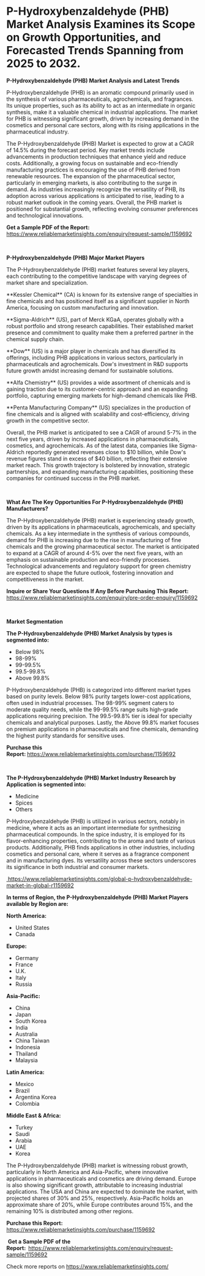 <p><h1>P-Hydroxybenzaldehyde (PHB) Market Analysis Examines its Scope on Growth Opportunities, and Forecasted Trends Spanning from 2025 to 2032.</h1></p><p><strong>P-Hydroxybenzaldehyde (PHB) Market Analysis and Latest Trends</strong></p>
<p><p>P-Hydroxybenzaldehyde (PHB) is an aromatic compound primarily used in the synthesis of various pharmaceuticals, agrochemicals, and fragrances. Its unique properties, such as its ability to act as an intermediate in organic synthesis, make it a valuable chemical in industrial applications. The market for PHB is witnessing significant growth, driven by increasing demand in the cosmetics and personal care sectors, along with its rising applications in the pharmaceutical industry.</p><p>The P-Hydroxybenzaldehyde (PHB) Market is expected to grow at a CAGR of 14.5% during the forecast period. Key market trends include advancements in production techniques that enhance yield and reduce costs. Additionally, a growing focus on sustainable and eco-friendly manufacturing practices is encouraging the use of PHB derived from renewable resources. The expansion of the pharmaceutical sector, particularly in emerging markets, is also contributing to the surge in demand. As industries increasingly recognize the versatility of PHB, its adoption across various applications is anticipated to rise, leading to a robust market outlook in the coming years. Overall, the PHB market is positioned for substantial growth, reflecting evolving consumer preferences and technological innovations.</p></p>
<p><strong>Get a Sample PDF of the Report:&nbsp;</strong> <a href="https://www.reliablemarketinsights.com/enquiry/request-sample/1159692?utm_campaign=1937&utm_medium=2&utm_source=Github&utm_content=ia&utm_term=01022025&utm_id=p-hydroxybenzaldehyde-phb">https://www.reliablemarketinsights.com/enquiry/request-sample/1159692</a></p>
<p>&nbsp;</p>
<p><strong>P-Hydroxybenzaldehyde (PHB) Major Market Players</strong></p>
<p><p>The P-Hydroxybenzaldehyde (PHB) market features several key players, each contributing to the competitive landscape with varying degrees of market share and specialization. </p><p>**Kessler Chemical** (CA) is known for its extensive range of specialties in fine chemicals and has positioned itself as a significant supplier in North America, focusing on custom manufacturing and innovation.</p><p>**Sigma-Aldrich** (US), part of Merck KGaA, operates globally with a robust portfolio and strong research capabilities. Their established market presence and commitment to quality make them a preferred partner in the chemical supply chain.</p><p>**Dow** (US) is a major player in chemicals and has diversified its offerings, including PHB applications in various sectors, particularly in pharmaceuticals and agrochemicals. Dow's investment in R&D supports future growth amidst increasing demand for sustainable solutions.</p><p>**Alfa Chemistry** (US) provides a wide assortment of chemicals and is gaining traction due to its customer-centric approach and an expanding portfolio, capturing emerging markets for high-demand chemicals like PHB.</p><p>**Penta Manufacturing Company** (US) specializes in the production of fine chemicals and is aligned with scalability and cost-efficiency, driving growth in the competitive sector.</p><p>Overall, the PHB market is anticipated to see a CAGR of around 5-7% in the next five years, driven by increased applications in pharmaceuticals, cosmetics, and agrochemicals. As of the latest data, companies like Sigma-Aldrich reportedly generated revenues close to $10 billion, while Dow's revenue figures stand in excess of $40 billion, reflecting their extensive market reach. This growth trajectory is bolstered by innovation, strategic partnerships, and expanding manufacturing capabilities, positioning these companies for continued success in the PHB market.</p></p>
<p>&nbsp;</p>
<p><strong>What Are The Key Opportunities For P-Hydroxybenzaldehyde (PHB) Manufacturers?</strong></p>
<p><p>The P-Hydroxybenzaldehyde (PHB) market is experiencing steady growth, driven by its applications in pharmaceuticals, agrochemicals, and specialty chemicals. As a key intermediate in the synthesis of various compounds, demand for PHB is increasing due to the rise in manufacturing of fine chemicals and the growing pharmaceutical sector. The market is anticipated to expand at a CAGR of around 4-5% over the next five years, with an emphasis on sustainable production and eco-friendly processes. Technological advancements and regulatory support for green chemistry are expected to shape the future outlook, fostering innovation and competitiveness in the market.</p></p>
<p><strong>Inquire or Share Your Questions If Any Before Purchasing This Report:</strong> <a href="https://www.reliablemarketinsights.com/enquiry/pre-order-enquiry/1159692?utm_campaign=1937&utm_medium=2&utm_source=Github&utm_content=ia&utm_term=01022025&utm_id=p-hydroxybenzaldehyde-phb">https://www.reliablemarketinsights.com/enquiry/pre-order-enquiry/1159692</a></p>
<p>&nbsp;</p>
<p><strong>Market Segmentation</strong></p>
<p><strong>The P-Hydroxybenzaldehyde (PHB) Market Analysis by types is segmented into:</strong></p>
<p><ul><li>Below 98%</li><li>98-99%</li><li>99-99.5%</li><li>99.5-99.8%</li><li>Above 99.8%</li></ul></p>
<p><p>P-Hydroxybenzaldehyde (PHB) is categorized into different market types based on purity levels. Below 98% purity targets lower-cost applications, often used in industrial processes. The 98-99% segment caters to moderate quality needs, while the 99-99.5% range suits high-grade applications requiring precision. The 99.5-99.8% tier is ideal for specialty chemicals and analytical purposes. Lastly, the Above 99.8% market focuses on premium applications in pharmaceuticals and fine chemicals, demanding the highest purity standards for sensitive uses.</p></p>
<p><strong>Purchase this Report:&nbsp;</strong><a href="https://www.reliablemarketinsights.com/purchase/1159692?utm_campaign=1937&utm_medium=2&utm_source=Github&utm_content=ia&utm_term=01022025&utm_id=p-hydroxybenzaldehyde-phb">https://www.reliablemarketinsights.com/purchase/1159692</a></p>
<p>&nbsp;</p>
<p><strong>The P-Hydroxybenzaldehyde (PHB) Market Industry Research by Application is segmented into:</strong></p>
<p><ul><li>Medicine</li><li>Spices</li><li>Others</li></ul></p>
<p><p>P-Hydroxybenzaldehyde (PHB) is utilized in various sectors, notably in medicine, where it acts as an important intermediate for synthesizing pharmaceutical compounds. In the spice industry, it is employed for its flavor-enhancing properties, contributing to the aroma and taste of various products. Additionally, PHB finds applications in other industries, including cosmetics and personal care, where it serves as a fragrance component and in manufacturing dyes. Its versatility across these sectors underscores its significance in both industrial and consumer markets.</p></p>
<p><a href="https://www.reliablemarketinsights.com/global-p-hydroxybenzaldehyde-market-in-global-r1159692?utm_campaign=1937&utm_medium=2&utm_source=Github&utm_content=ia&utm_term=01022025&utm_id=p-hydroxybenzaldehyde-phb">&nbsp;https://www.reliablemarketinsights.com/global-p-hydroxybenzaldehyde-market-in-global-r1159692</a></p>
<p><strong>In terms of Region, the P-Hydroxybenzaldehyde (PHB) Market Players available by Region are:</strong></p>
<p>
    <p> <strong> North America: </strong>
        <ul>
            <li>United States</li>
            <li>Canada</li>
        </ul>
        </p> 
    <p> <strong> Europe: </strong>
        <ul>
            <li>Germany</li>
            <li>France</li>
            <li>U.K.</li>
            <li>Italy</li>
            <li>Russia</li>
        </ul>
        </p> 
    <p> <strong> Asia-Pacific: </strong>
        <ul>
            <li>China</li>
            <li>Japan</li>
            <li>South Korea</li>
            <li>India</li>
            <li>Australia</li>
            <li>China Taiwan</li>
            <li>Indonesia</li>
            <li>Thailand</li>
            <li>Malaysia</li>
        </ul>
        </p> 
    <p> <strong> Latin America: </strong>
        <ul>
            <li>Mexico</li>
            <li>Brazil</li>
            <li>Argentina Korea</li>
            <li>Colombia</li>
        </ul>
        </p> 
    <p> <strong> Middle East & Africa: </strong>
        <ul>
            <li>Turkey</li>
            <li>Saudi</li>
            <li>Arabia</li>
            <li>UAE</li>
            <li>Korea</li>
        </ul>
    </p>
    </p>
<p><p>The P-Hydroxybenzaldehyde (PHB) market is witnessing robust growth, particularly in North America and Asia-Pacific, where innovative applications in pharmaceuticals and cosmetics are driving demand. Europe is also showing significant growth, attributable to increasing industrial applications. The USA and China are expected to dominate the market, with projected shares of 30% and 25%, respectively. Asia-Pacific holds an approximate share of 20%, while Europe contributes around 15%, and the remaining 10% is distributed among other regions.</p></p>
<p><strong>Purchase this Report: </strong><a href="https://www.reliablemarketinsights.com/purchase/1159692?utm_campaign=1937&utm_medium=2&utm_source=Github&utm_content=ia&utm_term=01022025&utm_id=p-hydroxybenzaldehyde-phb">https://www.reliablemarketinsights.com/purchase/1159692</a></p>
<p>&nbsp;<strong>Get a Sample PDF of the Report:&nbsp;&nbsp;</strong><a href="https://www.reliablemarketinsights.com/enquiry/request-sample/1159692?utm_campaign=1937&utm_medium=2&utm_source=Github&utm_content=ia&utm_term=01022025&utm_id=p-hydroxybenzaldehyde-phb">https://www.reliablemarketinsights.com/enquiry/request-sample/1159692</a></p>
<p><strong></strong></p>
<p>Check more reports on <a href="https://www.reliablemarketinsights.com/?utm_campaign=1937&utm_medium=2&utm_source=Github&utm_content=ia&utm_term=01022025&utm_id=p-hydroxybenzaldehyde-phb">https://www.reliablemarketinsights.com/</a></p>